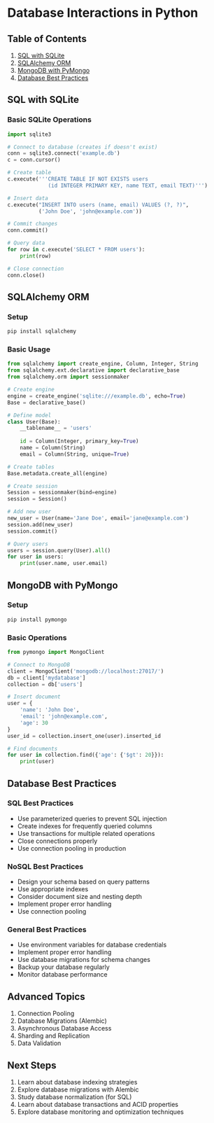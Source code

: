 # Database Interactions in Python

## Table of Contents
1. [SQL with SQLite](#sql-with-sqlite)
2. [SQLAlchemy ORM](#sqlalchemy-orm)
3. [MongoDB with PyMongo](#mongodb-with-pymongo)
4. [Database Best Practices](#database-best-practices)

## SQL with SQLite

### Basic SQLite Operations
```python
import sqlite3

# Connect to database (creates if doesn't exist)
conn = sqlite3.connect('example.db')
c = conn.cursor()

# Create table
c.execute('''CREATE TABLE IF NOT EXISTS users
             (id INTEGER PRIMARY KEY, name TEXT, email TEXT)''')

# Insert data
c.execute("INSERT INTO users (name, email) VALUES (?, ?)",
          ('John Doe', 'john@example.com'))

# Commit changes
conn.commit()

# Query data
for row in c.execute('SELECT * FROM users'):
    print(row)

# Close connection
conn.close()
```

## SQLAlchemy ORM

### Setup
```bash
pip install sqlalchemy
```

### Basic Usage
```python
from sqlalchemy import create_engine, Column, Integer, String
from sqlalchemy.ext.declarative import declarative_base
from sqlalchemy.orm import sessionmaker

# Create engine
engine = create_engine('sqlite:///example.db', echo=True)
Base = declarative_base()

# Define model
class User(Base):
    __tablename__ = 'users'
    
    id = Column(Integer, primary_key=True)
    name = Column(String)
    email = Column(String, unique=True)

# Create tables
Base.metadata.create_all(engine)

# Create session
Session = sessionmaker(bind=engine)
session = Session()

# Add new user
new_user = User(name='Jane Doe', email='jane@example.com')
session.add(new_user)
session.commit()

# Query users
users = session.query(User).all()
for user in users:
    print(user.name, user.email)
```

## MongoDB with PyMongo

### Setup
```bash
pip install pymongo
```

### Basic Operations
```python
from pymongo import MongoClient

# Connect to MongoDB
client = MongoClient('mongodb://localhost:27017/')
db = client['mydatabase']
collection = db['users']

# Insert document
user = {
    'name': 'John Doe',
    'email': 'john@example.com',
    'age': 30
}
user_id = collection.insert_one(user).inserted_id

# Find documents
for user in collection.find({'age': {'$gt': 20}}):
    print(user)
```

## Database Best Practices

### SQL Best Practices
- Use parameterized queries to prevent SQL injection
- Create indexes for frequently queried columns
- Use transactions for multiple related operations
- Close connections properly
- Use connection pooling in production

### NoSQL Best Practices
- Design your schema based on query patterns
- Use appropriate indexes
- Consider document size and nesting depth
- Implement proper error handling
- Use connection pooling

### General Best Practices
- Use environment variables for database credentials
- Implement proper error handling
- Use database migrations for schema changes
- Backup your database regularly
- Monitor database performance

## Advanced Topics
1. Connection Pooling
2. Database Migrations (Alembic)
3. Asynchronous Database Access
4. Sharding and Replication
5. Data Validation

## Next Steps
1. Learn about database indexing strategies
2. Explore database migrations with Alembic
3. Study database normalization (for SQL)
4. Learn about database transactions and ACID properties
5. Explore database monitoring and optimization techniques
